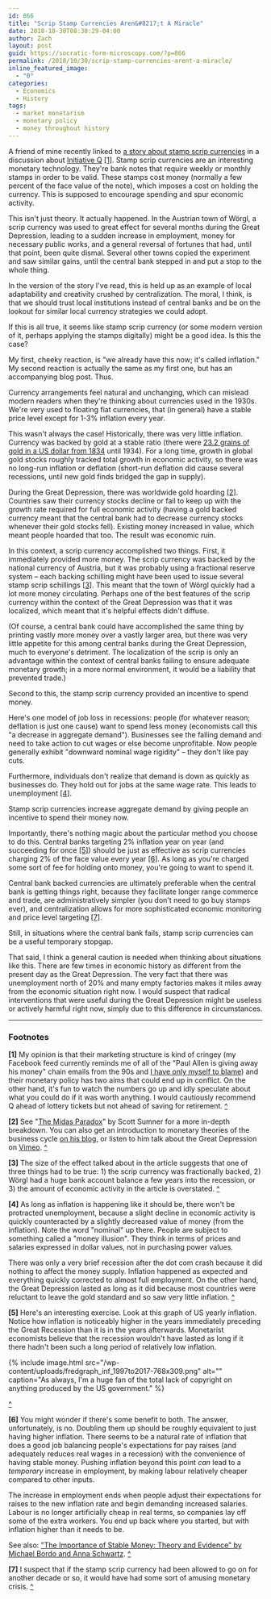 ```yaml
---
id: 866
title: "Scrip Stamp Currencies Aren&#8217;t A Miracle"
date: 2018-10-30T08:30:29-04:00
author: Zach
layout: post
guid: https://socratic-form-microscopy.com/?p=866
permalink: /2018/10/30/scrip-stamp-currencies-arent-a-miracle/
inline_featured_image:
  - "0"
categories:
  - Economics
  - History
tags:
  - market monetarism
  - monetary policy
  - money throughout history
---
```


A friend of mine recently linked to <a href="http://www.lietaer.com/2010/03/the-worgl-experiment/?fbclid=IwAR3GHNpaerTEd2z5lOqPdRnpzdrxMbACwBNImg-1G9LWcvspC03sqkKNTsI">a story about stamp scrip currencies</a> in a discussion about <a href="https://initiativeq.com/">Initiative Q</a> <a href="#scr-bot-1" id="scr-top-1">[1]</a>. Stamp scrip currencies are an interesting monetary technology. They're bank notes that require weekly or monthly stamps in order to be valid. These stamps cost money (normally a few percent of the face value of the note), which imposes a cost on holding the currency. This is supposed to encourage spending and spur economic activity.

This isn't just theory. It actually happened. In the Austrian town of Wörgl, a scrip currency was used to great effect for several months during the Great Depression, leading to a sudden increase in employment, money for necessary public works, and a general reversal of fortunes that had, until that point, been quite dismal. Several other towns copied the experiment and saw similar gains, until the central bank stepped in and put a stop to the whole thing.

In the version of the story I've read, this is held up as an example of local adaptability and creativity crushed by centralization. The moral, I think, is that we should trust local institutions instead of central banks and be on the lookout for similar local currency strategies we could adopt.

If this is all true, it seems like stamp scrip currency (or some modern version of it, perhaps applying the stamps digitally) might be a good idea. Is this the case?

My first, cheeky reaction, is "we already have this now; it's called inflation." My second reaction is actually the same as my first one, but has an accompanying blog post. Thus.

Currency arrangements feel natural and unchanging, which can mislead modern readers when they're thinking about currencies used in the 1930s. We're very used to floating fiat currencies, that (in general) have a stable price level except for 1-3% inflation every year.

This wasn't always the case! Historically, there was very little inflation. Currency was backed by gold at a stable ratio (there were <a href="https://en.wikipedia.org/wiki/Coinage_Act_of_1834">23.2 grains of gold in a US dollar from 1834</a> until 1934). For a long time, growth in global gold stocks roughly tracked total growth in economic activity, so there was no long-run inflation or deflation (short-run deflation did cause several recessions, until new gold finds bridged the gap in supply).

During the Great Depression, there was worldwide gold hoarding <a href="#scr-bot-2" id="scr-top-2">[2]</a>. Countries saw their currency stocks decline or fail to keep up with the growth rate required for full economic activity (having a gold backed currency meant that the central bank had to decrease currency stocks whenever their gold stocks fell). Existing money increased in value, which meant people hoarded that too. The result was economic ruin.

In this context, a scrip currency accomplished two things. First, it immediately provided more money. The scrip currency was backed by the national currency of Austria, but it was probably using a fractional reserve system – each backing schilling might have been used to issue several stamp scrip schillings <a href="#scr-bot-3" id="scr-top-3">[3]</a>. This meant that the town of Wörgl quickly had a lot more money circulating. Perhaps one of the best features of the scrip currency within the context of the Great Depression was that it was localized, which meant that it's helpful effects didn't diffuse.

(Of course, a central bank could have accomplished the same thing by printing vastly more money over a vastly larger area, but there was very little appetite for this among central banks during the Great Depression, much to everyone's detriment. The localization of the scrip is only an advantage within the context of central banks failing to ensure adequate monetary growth; in a more normal environment, it would be a liability that prevented trade.)

Second to this, the stamp scrip currency provided an incentive to spend money.

Here's one model of job loss in recessions: people (for whatever reason; deflation is just one cause) want to spend less money (economists call this "a decrease in aggregate demand"). Businesses see the falling demand and need to take action to cut wages or else become unprofitable. Now people generally exhibit "downward nominal wage rigidity" – they don't like pay cuts.

Furthermore, individuals don't realize that demand is down as quickly as businesses do. They hold out for jobs at the same wage rate. This leads to unemployment <a href="#scr-bot-4" id="scr-top-4">[4]</a>.

Stamp scrip currencies increase aggregate demand by giving people an incentive to spend their money now.

Importantly, there's nothing magic about the particular method you choose to do this. Central banks targeting 2% inflation year on year (and succeeding for once <a href="#scr-bot-5" id="scr-top-5">[5]</a>) should be just as effective as scrip currencies charging 2% of the face value every year <a href="#scr-bot-6"  id="scr-top-6">[6]</a>. As long as you're charged some sort of fee for holding onto money, you're going to want to spend it.

Central bank backed currencies are ultimately preferable when the central bank is getting things right, because they facilitate longer range commerce and trade, are administratively simpler (you don't need to go buy stamps ever), and centralization allows for more sophisticated economic monitoring and price level targeting <a href="#scr-bot-7" id="scr-top-7">[7]</a>.

Still, in situations where the central bank fails, stamp scrip currencies can be a useful temporary stopgap.

That said, I think a general caution is needed when thinking about situations like this. There are few times in economic history as different from the present day as the Great Depression. The very fact that there was unemployment north of 20% and many empty factories makes it miles away from the economic situation right now. I would suspect that radical interventions that were useful during the Great Depression might be useless or actively harmful right now, simply due to this difference in circumstances.

---

<div class="footnotes" markdown="1">
<h3>Footnotes</h3>

<strong id="scr-bot-1">[1]</strong> My opinion is that their marketing structure is kind of cringey (my Facebook feed currently reminds me of all of the "Paul Allen is giving away his money" chain emails from the 90s and <a href="https://www.facebook.com/zjacobi/posts/10155432099651467?notif_id=1540691579640771&amp;notif_t=feedback_reaction_generic">I have only myself to blame</a>) and their monetary policy has two aims that could end up in conflict. On the other hand, it's fun to watch the numbers go up and idly speculate about what you could do if it was worth anything. I would cautiously recommend Q ahead of lottery tickets but not ahead of saving for retirement. <a href="#scr-top-1">^</a>

<strong id="scr-bot-2">[2]</strong> See "<a href="http://www.independent.org/store/book.asp?id=118">The Midas Paradox</a>" by Scott Sumner for a more in-depth breakdown. You can also get an introduction to monetary theories of the business cycle <a href="http://www.themoneyillusion.com/short-intro-course-on-money/">on his blog</a>, or listen to him talk about the Great Depression on <a href="https://vimeo.com/11700175">Vimeo</a>. <a href="#scr-top-2">^</a>

<strong id="scr-bot-3">[3]</strong> The size of the effect talked about in the article suggests that one of three things had to be true: 1) the scrip currency was fractionally backed, 2) Wörgl had a huge bank account balance a few years into the recession, or 3) the amount of economic activity in the article is overstated. <a href="#scr-top-3">^</a>

<strong id="scr-bot-4">[4]</strong> As long as inflation is happening like it should be, there won't be protracted unemployment, because a slight decline in economic activity is quickly counteracted by a slightly decreased value of money (from the inflation). Note the word "nominal" up there. People are subject to something called a "money illusion". They think in terms of prices and salaries expressed in dollar values, not in purchasing power values.

There was only a very brief recession after the dot com crash because it did nothing to affect the money supply. Inflation happened as expected and everything quickly corrected to almost full employment. On the other hand, the Great Depression lasted as long as it did because most countries were reluctant to leave the gold standard and so saw very little inflation. <a href="#scr-top-4">^</a>

<strong id="scr-bot-5">[5]</strong> Here's an interesting exercise. Look at this graph of US yearly inflation. Notice how inflation is noticeably higher in the years immediately preceding the Great Recession than it is in the years afterwards. Monetarist economists believe that the recession wouldn't have lasted as long if it there hadn't been such a long period of relatively low inflation.

{% include image.html src="/wp-content/uploads/fredgraph_inf_1997to2017-768x309.png" alt="" caption="As always, I'm a huge fan of the total lack of copyright on anything produced by the US government." %}

<a href="#scr-top-5">^</a>

<strong id="scr-bot-6">[6]</strong> You might wonder if there's some benefit to both. The answer, unfortunately, is no. Doubling them up should be roughly equivalent to just having higher inflation. There seems to be a natural rate of inflation that does a good job balancing people's expectations for pay raises (and adequately reduces real wages in a recession) with the convenience of having stable money. Pushing inflation beyond this point <em>can</em> lead to a <em>temporary</em> increase in employment, by making labour relatively cheaper compared to other inputs.

The increase in employment ends when people adjust their expectations for raises to the new inflation rate and begin demanding increased salaries. Labour is no longer artificially cheap in real terms, so companies lay off some of the extra workers. You end up back where you started, but with inflation higher than it needs to be.

See also: <a href="https://object.cato.org/sites/cato.org/files/serials/files/cato-journal/1983/5/cj3n1-5.pdf">"The Importance of Stable Money: Theory and Evidence" by Michael Bordo and Anna Schwartz</a>. <a href="#scr-top-6">^</a>

<strong id="scr-bot-7">[7]</strong> I suspect that if the stamp scrip currency had been allowed to go on for another decade or so, it would have had some sort of amusing monetary crisis. <a href="#scr-top-7">^</a>

</div>
